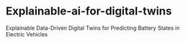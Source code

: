 # Explainable-ai-for-digital-twins
Explainable Data-Driven Digital Twins for Predicting Battery States in Electric Vehicles

